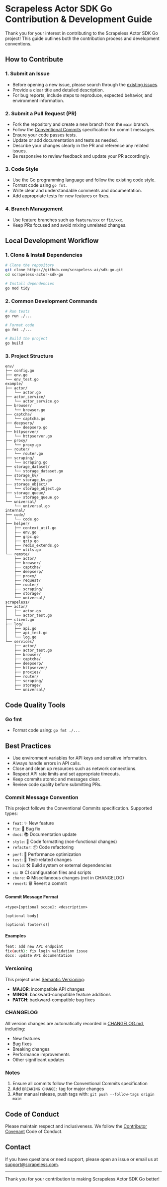 # Scrapeless Actor SDK Go Contribution & Development Guide

Thank you for your interest in contributing to the Scrapeless Actor SDK Go project! This guide outlines both the contribution process and development conventions.

## How to Contribute

### 1. Submit an Issue

* Before opening a new issue, please search through the [existing issues](https://github.com/scrapeless-ai/sdk-go/issues).
* Provide a clear title and detailed description.
* For bug reports, include steps to reproduce, expected behavior, and environment information.

### 2. Submit a Pull Request (PR)

* Fork the repository and create a new branch from the `main` branch.
* Follow the [Conventional Commits](https://www.conventionalcommits.org/) specification for commit messages.
* Ensure your code passes tests.
* Update or add documentation and tests as needed.
* Describe your changes clearly in the PR and reference any related issues.
* Be responsive to review feedback and update your PR accordingly.

### 3. Code Style

* Use the Go programming language and follow the existing code style.
* Format code using `go fmt`.
* Write clear and understandable comments and documentation.
* Add appropriate tests for new features or fixes.

### 4. Branch Management

* Use feature branches such as `feature/xxx` or `fix/xxx`.
* Keep PRs focused and avoid mixing unrelated changes.

## Local Development Workflow

### 1. Clone & Install Dependencies

```bash
# Clone the repository
git clone https://github.com/scrapeless-ai/sdk-go.git
cd scrapeless-actor-sdk-go

# Install dependencies
go mod tidy
```

### 2. Common Development Commands

```bash
# Run tests
go run ./...

# Format code
go fmt ./...

# Build the project
go build
```

### 3. Project Structure

```text
env/
├── config.go
├── env.go
└── env_test.go
example/
├── actor/
│   └── actor.go
├── actor_service/
│   └── actor_service.go
├── browser/
│   └── browser.go
├── captcha/
│   └── captcha.go
├── deepserp/
│   └── deepserp.go
├── httpserver/
│   └── httpserver.go
├── proxy/
│   └── proxy.go
├── router/
│   └── router.go
├── scraping/
│   └── scraping.go
├── storage_dataset/
│   └── storage_dataset.go
├── storage_kv/
│   └── storage_kv.go
├── storage_object/
│   └── storage_object.go
├── storage_queue/
│   └── storage_queue.go
└── universal/
    └── universal.go
internal/
├── code/
│   └── code.go
├── helper/
│   ├── context_util.go
│   ├── env.go
│   ├── grpc.go
│   ├── gzip.go
│   ├── redis_extends.go
│   └── utils.go
└── remote/
    ├── actor/
    ├── browser/
    ├── captcha/
    ├── deepserp/
    ├── proxy/
    ├── request/
    ├── router/
    ├── scraping/
    ├── storage/
    └── universal/
scrapeless/
├── actor/
│   ├── actor.go
│   └── actor_test.go
├── client.go
├── log/
│   ├── api.go
│   ├── api_test.go
│   └── log.go
└── services/
    ├── actor/
    ├── actor_test.go
    ├── browser/
    ├── captcha/
    ├── deepserp/
    ├── httpserver/
    ├── proxies/
    ├── router/
    ├── scraping/
    ├── storage/
    └── universal/
```

## Code Quality Tools

### Go fmt

* Format code using: `go fmt ./...`

## Best Practices

* Use environment variables for API keys and sensitive information.
* Always handle errors in API calls.
* Close and clean up resources such as network connections.
* Respect API rate limits and set appropriate timeouts.
* Keep commits atomic and messages clear.
* Review code quality before submitting PRs.

### Commit Message Convention

This project follows the Conventional Commits specification. Supported types:

* `feat`: ✨ New feature
* `fix`: 🐛 Bug fix
* `docs`: 📚 Documentation update
* `style`: 💎 Code formatting (non-functional changes)
* `refactor`: 📦 Code refactoring
* `perf`: 🚀 Performance optimization
* `test`: 🚨 Test-related changes
* `build`: 🛠 Build system or external dependencies
* `ci`: ⚙️ CI configuration files and scripts
* `chore`: ♻️ Miscellaneous changes (not in CHANGELOG)
* `revert`: 🗑 Revert a commit

#### Commit Message Format

```text
<type>[optional scope]: <description>

[optional body]

[optional footer(s)]
```

#### Examples

```bash
feat: add new API endpoint
fix(auth): fix login validation issue
docs: update API documentation
```

### Versioning

This project uses [Semantic Versioning](https://semver.org/):

* **MAJOR**: incompatible API changes
* **MINOR**: backward-compatible feature additions
* **PATCH**: backward-compatible bug fixes

### CHANGELOG

All version changes are automatically recorded in [CHANGELOG.md](./CHANGELOG.md), including:

* New features
* Bug fixes
* Breaking changes
* Performance improvements
* Other significant updates

### Notes

1. Ensure all commits follow the Conventional Commits specification
2. Add `BREAKING CHANGE:` tag for major changes
3. After manual release, push tags with: `git push --follow-tags origin main`

## Code of Conduct

Please maintain respect and inclusiveness. We follow the [Contributor Covenant](https://www.contributor-covenant.org/) Code of Conduct.

## Contact

If you have questions or need support, please open an issue or email us at [support@scrapeless.com](mailto:support@scrapeless.com).

---

Thank you for your contribution to making Scrapeless Actor SDK Go better!

